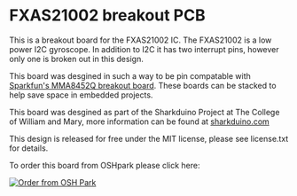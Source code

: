 # FXAS21002 breakout PCB
This is a breakout board for the FXAS21002 IC. The FXAS21002 is a low power I2C gyroscope. In addition to I2C it has two interrupt pins, however only one is broken out in this design. 

This board was desgined in such a way to be pin compatable with [Sparkfun's MMA8452Q breakout board](https://www.sparkfun.com/products/12756). 
These boards can be stacked to help save space in embedded projects.

This board was desgined as part of the Sharkduino Project at The College of William and Mary, more information can be found at [sharkduino.com](http://www.sharkduino.com)

This design is released for free under the MIT license, please see license.txt for details. 

To order this board from OSHpark please click here:

<a href="https://oshpark.com/shared_projects/uv9XWPbw"><img src="https://oshpark.com/assets/badge-5b7ec47045b78aef6eb9d83b3bac6b1920de805e9a0c227658eac6e19a045b9c.png" alt="Order from OSH Park"></img></a>
